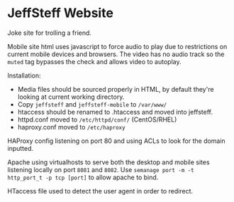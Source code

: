 # JeffSteff Website

Joke site for trolling a friend.

Mobile site html uses javascript to force audio to play due to restrictions on current mobile devices and browsers. The video has no audio track so the ``muted`` tag bypasses the check and allows video to autoplay.

Installation:
* Media files should be sourced properly in HTML, by default they're looking at current working directory.
* Copy ``jeffsteff`` and ``jeffsteff-mobile`` to ``/var/www/``
* htaccess should be renamed to .htaccess and moved into jeffsteff.
* httpd.conf moved to ``/etc/httpd/conf/`` (CentOS/RHEL)
* haproxy.conf moved to ``/etc/haproxy``

HAProxy config listening on port 80 and using ACLs to look for the domain inputted.  

Apache using virtualhosts to serve both the desktop and mobile sites listening locally on port ``8081`` and ``8082``. Use ``semanage port -m -t http_port_t -p tcp [port]`` to allow apache to bind.

HTaccess file used to detect the user agent in order to redirect.

